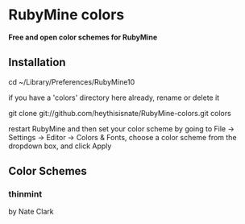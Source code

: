 RubyMine colors
=======
**Free and open color schemes for RubyMine**

Installation
-----------

  cd ~/Library/Preferences/RubyMine10

if you have a 'colors' directory here already, rename or delete it

  git clone git://github.com/heythisisnate/RubyMine-colors.git colors

restart RubyMine and then set your color scheme by going to File -> Settings -> Editor -> Colors & Fonts,
choose a color scheme from the dropdown box, and click Apply

Color Schemes
------------

### thinmint

  by Nate Clark

